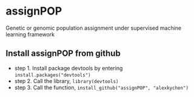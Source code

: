 # assignPOP
Genetic or genomic population assignment under supervised machine learning framework

## Install assignPOP from github
* step 1. Install package devtools by entering `install.packages("devtools")`
* step 2. Call the library, `library(devtools)`
* step 3. Call the function, `install_github("assignPOP", "alexkychen")` 